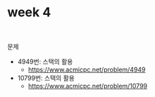 # week 4



<br/>

문제

- 4949번: 스택의 활용
  - https://www.acmicpc.net/problem/4949
- 10799번: 스택의 활용
  - https://www.acmicpc.net/problem/10799




<br/>



